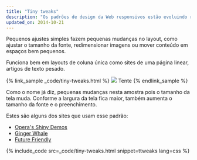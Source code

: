```yaml
---
title: "Tiny tweaks"
description: "Os padrões de design da Web responsivos estão evoluindo rapidamente, mas há muitos padrões estabelecidos que funcionam bem em dispositivos móveis e desktop"
updated_on: 2014-10-21
---
```


<p class="intro">
  Pequenos ajustes simples fazem pequenas mudanças no layout, como ajustar o tamanho da fonte, redimensionar imagens ou mover conteúdo em espaços bem pequenos.
</p>

Funciona bem em layouts de coluna única como sites de uma página linear, artigos
de texto pesado.

{% link_sample _code/tiny-tweaks.html %}
  <img src="imgs/tiny-tweaks.svg">
  Tente
{% endlink_sample %}

Como o nome já diz, pequenas mudanças nesta amostra pois o tamanho da tela muda.
Conforme a largura da tela fica maior, também aumenta o tamanho da fonte e o preenchimento.

Estes são alguns dos sites que usam esse padrão:

 * [Opera's Shiny Demos](http://shinydemos.com/)
 * [Ginger Whale](http://gingerwhale.com/)
 * [Future Friendly](http://futurefriendlyweb.com/)

{% include_code src=_code/tiny-tweaks.html snippet=ttweaks lang=css %}


